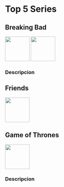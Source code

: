 <h1>Top 5 Series</h1>

<h2>Breaking Bad</h2>
<img src="https://c.tenor.com/XyqAngSRH08AAAAM/drag-medicine.gif" width="80px" padding="2px">
<img src="https://es.web.img3.acsta.net/pictures/18/04/04/22/52/3191575.jpg" width="80px">
<h3>Descripcion</h3>
<h2>Friends</h2>
<img src="https://cdn.hobbyconsolas.com/sites/navi.axelspringer.es/public/styles/1200/public/media/image/2016/07/poster-friends.jpg?itok=fLzwNnjz" width="80px">
<h3></h3>
<h2>Game of Thrones</h2>
<img src="https://m.media-amazon.com/images/M/MV5BYTRiNDQwYzAtMzVlZS00NTI5LWJjYjUtMzkwNTUzMWMxZTllXkEyXkFqcGdeQXVyNDIzMzcwNjc@._V1_.jpg" width="80px">
<h3>Descripcion</h3>



